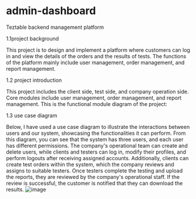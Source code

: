 # admin-dashboard
Teztable backend management platform

1.1project background

This project is to design and implement a platform where customers can log in and view the details of the orders and the results of tests. The functions of the platform mainly include user management, order management, and report management.

1.2 project introduction

This project includes the client side, test side, and company operation side.
Core modules include user management, order management, and report management.
This is the functional module diagram of the project:




















1.3 use case diagram

Below, I have used a use case diagram to illustrate the interactions between users and our system, showcasing the functionalities it can perform. From this diagram, you can see that the system has three users, and each user has different permissions. The company's operational team can create and delete users, while clients and testers can log in, modify their profiles, and perform logouts after receiving assigned accounts. Additionally, clients can create test orders within the system, which the company reviews and assigns to suitable testers. Once testers complete the testing and upload the reports, they are reviewed by the company's operational staff. If the review is successful, the customer is notified that they can download the results.
![image](https://github.com/frirsta/admin-dashboard/assets/88880169/a62bbc7f-4eb8-4a41-ad01-49838a578809)
